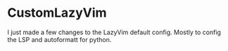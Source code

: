 # CustomLazyVim
I just made a few changes to the LazyVim default config. Mostly to config the LSP and autoformatt for python. 
